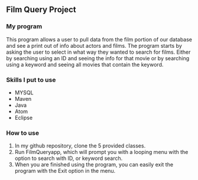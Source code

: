 ## Film Query Project
### My program
This program allows a user to pull data from the film portion of our database and see a print out of info about actors and films. The program starts by asking the user to select in what way they wanted to search for films. Either by searching using an ID and seeing the info for that movie or by searching using a keyword and seeing all movies that contain the keyword.

### Skills I put to use
* MYSQL
* Maven
* Java
* Atom
* Eclipse

### How to use
1. In my github repository, clone the 5 provided classes.
2. Run FilmQueryapp, which will prompt you with a looping menu with the option to search with ID, or keyword search.
3. When you are finished using the program, you can easily exit the program with the Exit option in the menu.
